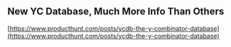 ## New YC Database, Much More Info Than Others
  
  [https://www.producthunt.com/posts/ycdb-the-y-combinator-database](https://www.producthunt.com/posts/ycdb-the-y-combinator-database)